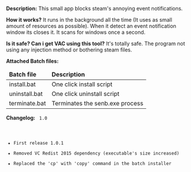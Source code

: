 <b>Description:</b>
This small app blocks steam's annoying event notifications.

<b>How it works?</b>
It runs in the background all the time (It uses as small amount of resources as possible). When it detect an event notification window its closes it. It scans for windows once a second.

<b>Is it safe? Can i get VAC using this tool?</b>
It's totally safe. The program not using any injection method or bothering steam files.

<b>Attached Batch files:</b>
<table>
<thead><tr><td style="font-weight:bold">Batch file</td><td style="font-weight:bold">Description</td></tr></thead>
<tr><td>install.bat</td><td>One click install script</td></tr>
<tr><td>uninstall.bat</td><td>One click uninstall script</td></tr>
<tr><td>terminate.bat</td><td>Terminates the senb.exe process</td></tr>
</table>

<b>Changelog:</b>
<code>
1.0
- First release
1.0.1
- Removed VC Redist 2015 dependency (executable's size increased)
- Replaced the 'cp' with 'copy' command in the batch installer
</code>

